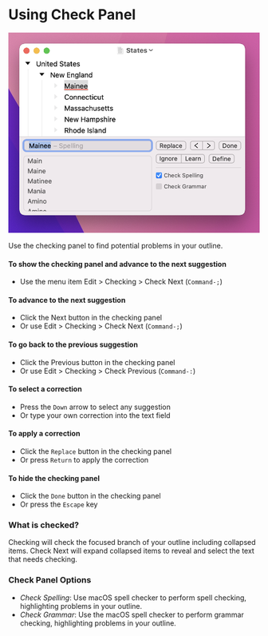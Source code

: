 # Using Check Panel

![Checking Panel](../.gitbook/assets/check.png)

Use the checking panel to find potential problems in your outline.

#### To show the checking panel and advance to the next suggestion

* Use the menu item Edit > Checking > Check Next (`Command-;`)

#### To advance to the next suggestion

* Click the Next button in the checking panel
* Or use Edit > Checking > Check Next (`Command-;`)

#### To go back to the previous suggestion

* Click the Previous button in the checking panel
* Or use Edit > Checking > Check Previous (`Command-:`)

#### To select a correction

* Press the `Down` arrow to select any suggestion
* Or type your own correction into the text field

#### To apply a correction

* Click the `Replace` button in the checking panel
* Or press `Return` to apply the correction

#### To hide the checking panel

* Click the `Done` button in the checking panel
* Or press the `Escape` key

### What is checked?

Checking will check the focused branch of your outline including collapsed items. Check Next will expand collapsed items to reveal and select the text that needs checking.

### Check Panel Options

* _Check Spelling_: Use macOS spell checker to perform spell checking, highlighting problems in your outline.&#x20;
* _Check Grammar_: Use the macOS spell checker to perform grammar checking, highlighting problems in your outline.
